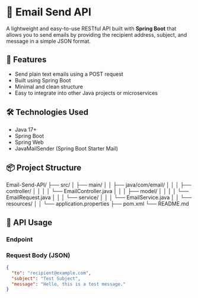 # 📧 Email Send API

A lightweight and easy-to-use RESTful API built with **Spring Boot** that allows you to send emails by providing the recipient address, subject, and message in a simple JSON format.

## 🚀 Features

- Send plain text emails using a POST request
- Built using Spring Boot
- Minimal and clean structure
- Easy to integrate into other Java projects or microservices

## 🛠️ Technologies Used

- Java 17+
- Spring Boot
- Spring Web
- JavaMailSender (Spring Boot Starter Mail)

## 📦 Project Structure

Email-Send-API/
├── src/
│ ├── main/
│ │ ├── java/com/email/
│ │ │ ├── controller/
│ │ │ │ └── EmailController.java
│ │ │ ├── model/
│ │ │ │ └── EmailRequest.java
│ │ │ └── service/
│ │ │ └── EmailService.java
│ │ └── resources/
│ │ └── application.properties
├── pom.xml
└── README.md


## 📨 API Usage

### Endpoint


### Request Body (JSON)

```json
{
  "to": "recipient@example.com",
  "subject": "Test Subject",
  "message": "Hello, this is a test message."
}

